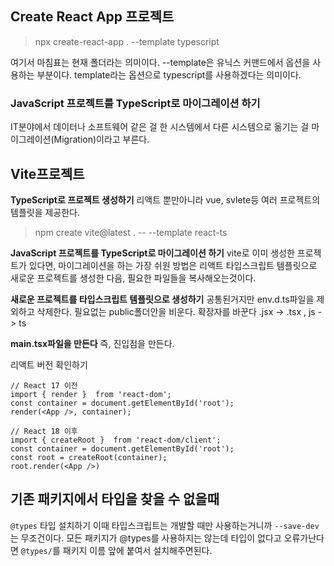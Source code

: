 ## Create React App 프로젝트
> npx create-react-app . --template typescript

여기서 마침표는 현재 폴더라는 의미이다. --template은 유닉스 커맨드에서 옵션을 사용하는 부분이다. template라는 옵션으로 typescript를 사용하겠다는 의미이다.

### **JavaScript  프로젝트를 TypeScript로 마이그레이션 하기**
IT분야에서 데이터나 소프트웨어  같은 걸 한  시스템에서 다른  시스템으로 옮기는 걸 마이그레이션(Migration)이라고 부른다.

## Vite프로젝트
**TypeScript로  프로젝트 생성하기**
리액트 뿐만아니라 vue, svlete등 여러 프로젝트의 템플릿을 제공한다.
> npm create vite@latest . -- --template react-ts

**JavaScript 프로젝트를 TypeScript로 마이그레이션 하기**
 vite로 이미  생성한  프로젝트가 있다면, 마이그레이션을 하는 가장 쉬원 방법은 리액트 타입스크립트 템플릿으로 새로운 프로젝트를 생성한 다음, 필요한 파일들을 복사해오는것이다.

**새로운 프로젝트를 타입스크립트 템플릿으로 생성하기**
공통된거지만
env.d.ts파일을 제외하고 삭제한다. 필요없는 public폴더안을 비운다.
확장자를 바꾼다 .jsx ->  .tsx , js -> ts

**main.tsx파일을 만든다**
즉, 진입점을 만든다.

리액트 버전 확인하기
```tsx
// React 17 이전
import { render }  from 'react-dom';
const container = document.getElementById('root');
render(<App />, container);

// React 18 이후
import { createRoot }  from 'react-dom/client';
const container = document.getElementById('root');
const root = createRoot(container);
root.render(<App />)
```

## 기존 패키지에서 타입을 찾을 수 없을때
`@types` 타입 설치하기
이때 타입스크립트는 개발할 때만 사용하는거니까 `--save-dev` 는 무조건이다.
모든 패키지가 @types를  사용하지는 않는데 타입이 없다고 오류가난다면 `@types/`를 패키지 이름 앞에 붙여서  설치해주면된다.

